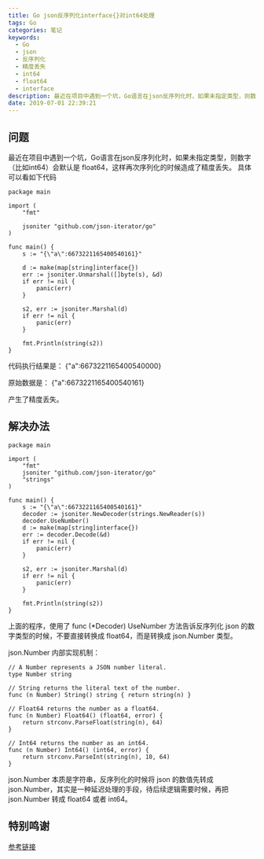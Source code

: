 ```yaml
---
title: Go json反序列化interface{}对int64处理
tags: Go
categories: 笔记
keywords:
  - Go
  - json
  - 反序列化
  - 精度丢失
  - int64
  - float64
  - interface
description: 最近在项目中遇到一个坑，Go语言在json反序列化时，如果未指定类型，则数字（比如int64）会默认是 float64，这样再次序列化的时候造成了精度丢失。
date: 2019-07-01 22:39:21
---
```

## 问题
最近在项目中遇到一个坑，Go语言在json反序列化时，如果未指定类型，则数字（比如int64）会默认是 float64，这样再次序列化的时候造成了精度丢失。
具体可以看如下代码


```
package main

import (
	"fmt"

	jsoniter "github.com/json-iterator/go"
)

func main() {
	s := "{\"a\":6673221165400540161}"

	d := make(map[string]interface{})
	err := jsoniter.Unmarshal([]byte(s), &d)
	if err != nil {
		panic(err)
	}

	s2, err := jsoniter.Marshal(d)
	if err != nil {
		panic(err)
	}

	fmt.Println(string(s2))
}
```

代码执行结果是： {"a":6673221165400540000}

原始数据是：
{"a":6673221165400540161}

产生了精度丢失。

## 解决办法


```
package main

import (
	"fmt"
	jsoniter "github.com/json-iterator/go"
	"strings"
)

func main() {
	s := "{\"a\":6673221165400540161}"
	decoder := jsoniter.NewDecoder(strings.NewReader(s))
	decoder.UseNumber()
	d := make(map[string]interface{})
	err := decoder.Decode(&d)
	if err != nil {
		panic(err)
	}

	s2, err := jsoniter.Marshal(d)
	if err != nil {
		panic(err)
	}

	fmt.Println(string(s2))
}
```

上面的程序，使用了 func (*Decoder) UseNumber 方法告诉反序列化 json 的数字类型的时候，不要直接转换成 float64，而是转换成 json.Number 类型。

json.Number 内部实现机制：


```
// A Number represents a JSON number literal.
type Number string

// String returns the literal text of the number.
func (n Number) String() string { return string(n) }

// Float64 returns the number as a float64.
func (n Number) Float64() (float64, error) {
    return strconv.ParseFloat(string(n), 64)
}

// Int64 returns the number as an int64.
func (n Number) Int64() (int64, error) {
    return strconv.ParseInt(string(n), 10, 64)
}
```

json.Number 本质是字符串，反序列化的时候将 json 的数值先转成 json.Number，其实是一种延迟处理的手段，待后续逻辑需要时候，再把 json.Number 转成 float64 或者 int64。

## 特别鸣谢
[参考链接](http://70data.net/1876.html)
